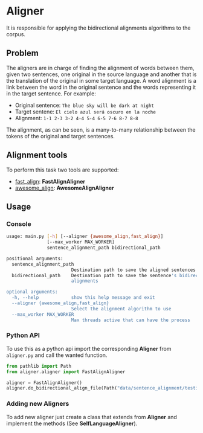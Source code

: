 # Aligner

It is responsible for applying the bidirectional alignments algorithms to the corpus.

## Problem

The aligners are in charge of finding the alignment of words between them, given two sentences, one original in the source language and another that is the translation of the original in some target language. A word alignment is a link between the word in the original sentence and the words representing it in the target sentence. For example:

- Original sentence: `The blue sky will be dark at night`
- Target sentene: `El cielo azul será oscuro en la noche`
- Alignment: `1-1 2-3 3-2 4-4 5-4 6-5 7-6 8-7 8-8`

The alignment, as can be seen, is a many-to-many relationship between the tokens of the original and target sentences.

## Alignment tools

To perform this task two tools are supported:

- [fast_align](https://github.com/clab/fast_align): **FastAlignAligner**
- [awesome_align](https://github.com/neulab/awesome-align): **AwesomeAlignAligner**

## Usage

### Console

```bash
usage: main.py [-h] [--aligner {awesome_align,fast_align}]
               [--max_worker MAX_WORKER]
               sentence_alignment_path bidirectional_path

positional arguments:
  sentence_alignment_path
                        Destination path to save the aligned sentences
  bidirectional_path    Destination path to save the sentence's bidirectional
                        alignments

optional arguments:
  -h, --help            show this help message and exit
  --aligner {awesome_align,fast_align}
                        Select the alignment algorithm to use
  --max_worker MAX_WORKER
                        Max threads active that can have the process
```

### Python API

To use this as a python api import the corresponding **Aligner** from `aligner.py` and call the wanted function.

```python
from pathlib import Path
from aligner.aligner import FastAlignAligner

aligner = FastAlignAligner()
aligner.do_bidirectional_align_file(Path("data/sentence_alignment/testing"), Path("data/bidirectional_alignmet/testing"))
```

### Adding new Aligners

To add new aligner just create a class that extends from **Aligner** and implement the methods (See **SelfLanguageAligner**).
